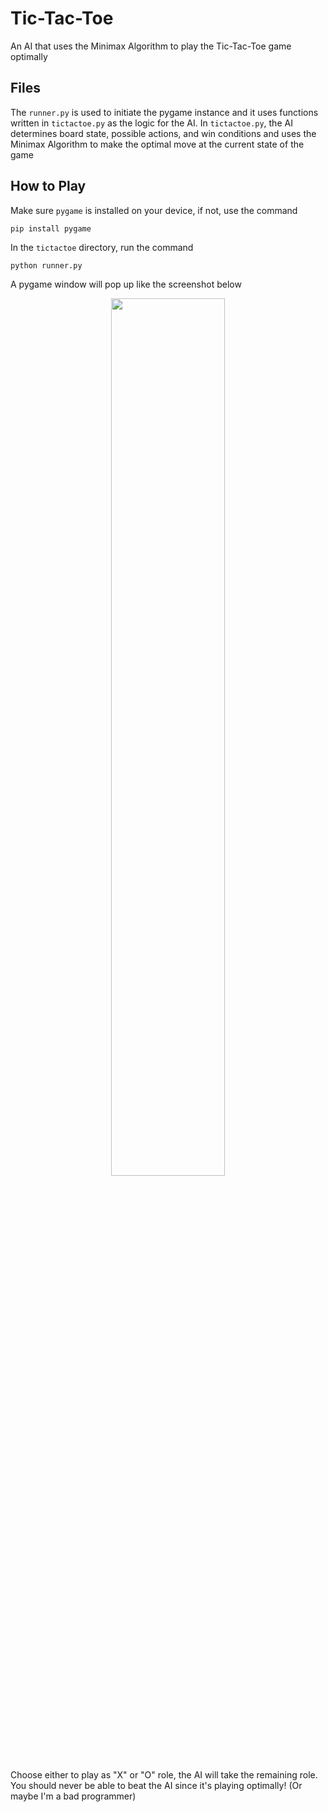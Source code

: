 # Tic-Tac-Toe

An AI that uses the Minimax Algorithm to play the Tic-Tac-Toe game optimally

## Files

The `runner.py` is used to initiate the pygame instance and it uses functions written in `tictactoe.py` as the logic for the AI. In `tictactoe.py`, the AI determines board state, possible actions, and win conditions and uses the Minimax Algorithm to make the optimal move at the current state of the game

## How to Play

Make sure `pygame` is installed on your device, if not, use the command

`pip install pygame`

In the `tictactoe` directory, run the command

`python runner.py`

A pygame window will pop up like the screenshot below

<p align="center">
<img src="https://user-images.githubusercontent.com/99038613/174504591-79a6821a-98ab-4195-b9a5-cd654ef16fed.png" width="60%" height="60%">
</p>

Choose either to play as "X" or "O" role, the AI will take the remaining role. You should never be able to beat the AI since it's playing optimally! (Or maybe I'm a bad programmer)

